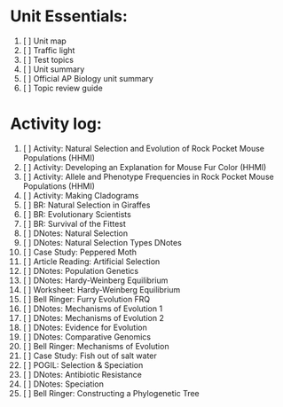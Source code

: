 # Unit Essentials:
1. [ ] Unit map
2. [ ] Traffic light
3. [ ] Test topics
4. [ ] Unit summary
5. [ ] Official AP Biology unit summary
6. [ ] Topic review guide

# Activity log:
1. [ ] Activity: Natural Selection and Evolution of Rock Pocket Mouse Populations (HHMI)
4. [ ] Activity: Developing an Explanation for Mouse Fur Color (HHMI)
14. [ ] Activity: Allele and Phenotype Frequencies in Rock Pocket Mouse Populations (HHMI)
24. [ ] Activity: Making Cladograms
3. [ ] BR: Natural Selection in Giraffes
6. [ ] BR: Evolutionary Scientists
9. [ ] BR: Survival of the Fittest
2. [ ] DNotes: Natural Selection
5. [ ] DNotes: Natural Selection Types DNotes
7. [ ] Case Study: Peppered Moth
8. [ ] Article Reading: Artificial Selection
10. [ ] DNotes: Population Genetics
11. [ ] DNotes: Hardy-Weinberg Equilibrium
12. [ ] Worksheet: Hardy-Weinberg Equilibrium
13. [ ] Bell Ringer: Furry Evolution FRQ
15. [ ] DNotes: Mechanisms of Evolution 1
16. [ ] DNotes: Mechanisms of Evolution 2
17. [ ] DNotes: Evidence for Evolution
18. [ ] DNotes: Comparative Genomics
19. [ ] Bell Ringer: Mechanisms of Evolution
20. [ ] Case Study: Fish out of salt water
21. [ ] POGIL: Selection & Speciation
22. [ ] DNotes: Antibiotic Resistance
23. [ ] DNotes: Speciation
25. [ ] Bell Ringer: Constructing a Phylogenetic Tree